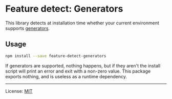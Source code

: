 Feature detect: Generators
==========================

This library detects at installation time whether your current environment supports [generators][1].

[1]: https://developer.mozilla.org/en-US/docs/Web/JavaScript/Reference/Statements/function*

Usage
-----

```bash
npm install --save feature-detect-generators
```

If generators are supported, nothing happens, but if they aren't the install script will print an error and exit with a non-zero value. This package exports nothing, and is useless as a runtime dependency.

---

License: [MIT](http://mstade.mit-license.org/)